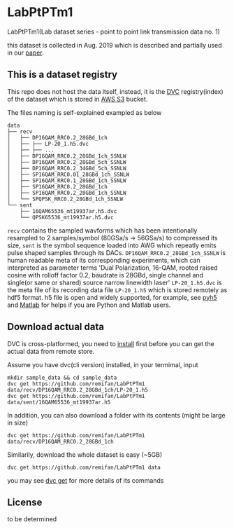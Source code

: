 # LabPtPTm1

LabPtPTm1(Lab dataset series - point to point link transmission data no. 1)

this dataset is collected in Aug. 2019 which is described and partially used in our [paper](!https://www.nature.com/articles/s41467-020-17516-7).


## This is a dataset registry

This repo does not host the data itself, instead, it is the [DVC](!https://dvc.org/doc/use-cases/data-registries) registry(index) of the dataset which is stored in [AWS S3](!https://aws.amazon.com/s3/) bucket.

The files naming is self-explained exampled as below

```
data
├── recv
│   ├── DP16QAM_RRC0.2_28GBd_1ch
│   ├── ├── LP-20_1.h5.dvc
│   ├── ├── ...
│   ├── DP16QAM_RRC0.2_28GBd_1ch_SSNLW
│   ├── DP16QAM_RRC0.2_28GBd_5ch_SSNLW
│   ├── DP16QAM_RRC0.2_34GBd_5ch_SSNLW
│   ├── SP16QAM_RRC0.01_28GBd_1ch_SSNLW
│   ├── SP16QAM_RRC0.1_28GBd_1ch_SSNLW
│   ├── SP16QAM_RRC0.2_28GBd_1ch
│   ├── SP16QAM_RRC0.2_28GBd_1ch_SSNLW
│   └── SPQPSK_RRC0.2_28GBd_1ch_SSNLW
└── sent
    ├── 16QAM65536_mt19937ar.h5.dvc
    └── QPSK65536_mt19937ar.h5.dvc
```

`recv` contains the sampled wavforms which has been intentionally resampled to 2 samples/symbol (80GSa/s -> 56GSa/s) to compressed its size, `sent` is the symbol sequence loaded into AWG which repeatly emits pulse shaped samples through its DACs.
`DP16QAM_RRC0.2_28GBd_1ch_SSNLW` is human readable meta of its corresponding experiments, which can interpreted as parameter terms 'Dual Polarization, 16-QAM, rooted raised cosine with rolloff factor 0.2, baudrate is 28GBd, single channel and single(or same or shared) source narrow linewidth laser'
`LP-20_1.h5.dvc` is the meta file of its recording data file `LP-20_1.h5` which is stored remotely as hdf5 format. h5 file is open and widely supported, for example, see [pyh5](!https://www.h5py.org/) and [Matlab](!https://www.mathworks.com/help/matlab/import_export/importing-hierarchical-data-format-hdf5-files.html) for helps if you are Python and Matlab users.


## Download actual data

DVC is cross-platformed, you need to [install](!https://dvc.org/doc/install) first before you can get the actual data from remote store.

Assume you have dvc(cli version) installed, in your termimal, input
```
mkdir sample_data && cd sample_data
dvc get https://github.com/remifan/LabPtPTm1 data/recv/DP16QAM_RRC0.2_28GBd_1ch/LP-20_1.h5
dvc get https://github.com/remifan/LabPtPTm1 data/sent/16QAM65536_mt19937ar.h5
```

In addition, you can also download a folder with its contents (might be large in size)
```
dvc get https://github.com/remifan/LabPtPTm1 data/recv/DP16QAM_RRC0.2_28GBd_1ch
```

Similarily, download the whole dataset is easy (~5GB)

```
dvc get https://github.com/remifan/LabPtPTm1 data
```

you may see [dvc get](!https://dvc.org/doc/command-reference/get) for more details of its commands

## License

to be determined

